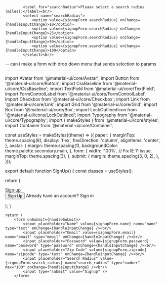             <label for="searchRadius">Please select a search radius (miles):</label><br/>
            <select name="searchRadius">
                <option value={signupForm.searchRadius} onChange={handleInputChange}>10</option>
                <option value={signupForm.searchRadius} onChange={handleInputChange}>25</option>
                <option value={signupForm.searchRadius} onChange={handleInputChange}>50</option>
                <option value={signupForm.searchRadius} onChange={handleInputChange}>100</option>
            </select><br/>

-- can i make a form with drop down menu that sends selection to params 

---------------------------------------------------------------
import Avatar from '@material-ui/core/Avatar';
import Button from '@material-ui/core/Button';
import CssBaseline from '@material-ui/core/CssBaseline';
import TextField from '@material-ui/core/TextField';
import FormControlLabel from '@material-ui/core/FormControlLabel';
import Checkbox from '@material-ui/core/Checkbox';
import Link from '@material-ui/core/Link';
import Grid from '@material-ui/core/Grid';
import Box from '@material-ui/core/Box';
import LockOutlinedIcon from '@material-ui/icons/LockOutlined';
import Typography from '@material-ui/core/Typography';
import { makeStyles } from '@material-ui/core/styles';
import Container from '@material-ui/core/Container';

const useStyles = makeStyles((theme) => ({
  paper: {
    marginTop: theme.spacing(8),
    display: 'flex',
    flexDirection: 'column',
    alignItems: 'center',
  },
  avatar: {
    margin: theme.spacing(1),
    backgroundColor: theme.palette.secondary.main,
  },
  form: {
    width: '100%', // Fix IE 11 issue.
    marginTop: theme.spacing(3),
  },
  submit: {
    margin: theme.spacing(3, 0, 2),
  },
}));

export default function SignUp() {
  const classes = useStyles();

  return (
    <Container component="main" maxWidth="xs">
      <CssBaseline />
      <div className={classes.paper}>
        <Avatar className={classes.avatar}>
          <LockOutlinedIcon />
        </Avatar>
        <Typography component="h1" variant="h5">
          Sign up
        </Typography>
        <form className={classes.form} onSubmit={handleSubmit} noValidate>
          <Grid container spacing={2}>
            <Grid item xs={12} sm={6}>
              <TextField
                value={signupForm.name}
                autoComplete="name"
                name="name"
                variant="outlined"
                required
                fullWidth
                id="name"
                label="Name"
                autoFocus
                onChange={handleInputChange}
              />
            </Grid>
            <Grid item xs={12} sm={6}>
              <TextField
                value={signupForm.email}
                variant="outlined"
                required
                fullWidth
                id="email"
                label="Email"
                name="email"
                autoComplete="email"
                onChange={handleInputChange}
              />
            </Grid>
            <Grid item xs={12}>
              <TextField
                variant="outlined"
                required
                fullWidth
                id="zipcode"
                label="Zip Code"
                name="zipcode"
                autoComplete="zipcode"
                value={signupForm.zipcode}
                onChange={handleInputChange}
              />
            </Grid>
            <Grid item xs={12}>
              <TextField
                type="number"
                variant="outlined"
                required
                fullWidth
                id="search_radius"
                label="Search Radius"
                name="search_radius"
                autoComplete="zipcode"
                value={signupForm.search_radius}
                onChange={handleInputChange}
              />
            </Grid>
            <Grid item xs={12}>
              <TextField
                value={signupForm.password}
                onChange={handleInputChange}
                variant="outlined"
                required
                fullWidth
                name="password"
                label="Password"
                type="password"
                id="password"
                autoComplete="current-password"
              />
            </Grid>
          </Grid>
          <Button
            type="submit"
            fullWidth
            variant="contained"
            color="primary"
            className={classes.submit}
          >
            Sign Up
          </Button>
          <Grid container justify="flex-end">
            <Grid item>
              <Link href="#" variant="body2">
                Already have an account? Sign in
              </Link>
            </Grid>
          </Grid>
        </form>
      </div>
    </Container>
  );
}




    return (
        <form onSubmit={handleSubmit}>
            <input placeholder="Name" value={signupForm.name} name="name" type="text" onChange={handleInputChange} /><br/>
            <input placeholder="Email" value={signupForm.email} name="email" type="email" onChange={handleInputChange} /><br/>
            <input placeholder="Password" value={signupForm.password} name="password" type="password" onChange={handleInputChange} /><br/>
            <input placeholder="Zip Code" value={signupForm.zipcode} name="zipcode" type="text" onChange={handleInputChange} /><br/>
            <input placeholder="Search Radius" value={signupForm.search_radius} name="search_radius" type="number" max="100" onChange={handleInputChange} /><br/>
            <input type="submit" value="Signup" />
        </form>
